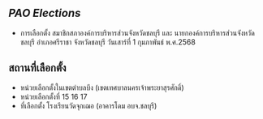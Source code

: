 ## *PAO Elections*
- การเลือกตั้ง สมาชิกสภาองค์การบริหารส่วนจังหวัดชลบุรี และ นายกองค์การบริหารส่วนจังหวัดชลบุรี อำเภอศรีราชา จังหวัดชลบุรี วันเสาร์ที่ 1 กุมภาพันธ์ พ.ศ.2568
## สถานที่เลือกตั้ง
- หน่วยเลือกตั้งในเขตตำบลบึง (เขตเทศบาลนครเจ้าพระยาสุรศักดิ์)
- หน่วยเลือกตั้งที่ 15 16 17
- ที่เลือกตั้ง โรงเรียนวัดจุกเฌอ (อาคารโดม อบจ.ชลบุรี)

